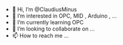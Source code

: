 - 👋 Hi, I’m @ClaudiusMinus
- 👀 I’m interested in OPC, MID , Arduino , ...
- 🌱 I’m currently learning OPC
- 💞️ I’m looking to collaborate on ...
- 📫 How to reach me ...

<!---
ClaudiusMinus/ClaudiusMinus is a ✨ special ✨ repository because its `README.md` (this file) appears on your GitHub profile.
You can click the Preview link to take a look at your changes.
--->
